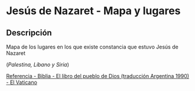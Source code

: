 # Jesús de Nazaret - Mapa y lugares

## Descripción
Mapa de los lugares en los que existe constancia que estuvo Jesús de Nazaret

(*Palestina, Líbano y Siria*)

[Referencia - Biblia - El libro del pueblo de Dios (traducción Argentina 1990) - El Vaticano](https://www.vatican.va/archive/ESL0506/_INDEX.HTM)
